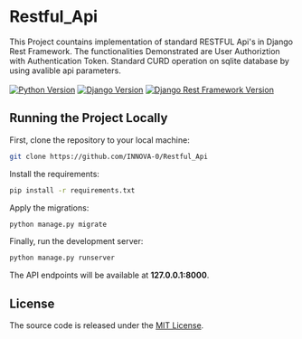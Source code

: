 # Restful_Api
This Project countains implementation of standard RESTFUL Api's in Django Rest Framework.  The functionalities Demonstrated are User Authoriztion with Authentication Token. Standard CURD operation on sqlite database by using avalible api parameters. 
<br> <br>
[![Python Version](https://img.shields.io/badge/python-3.7-brightgreen.svg)](https://python.org)
[![Django Version](https://img.shields.io/badge/django-2.1-brightgreen.svg)](https://djangoproject.com)
[![Django Rest Framework Version](https://img.shields.io/badge/djangorestframework-3.9-brightgreen.svg)](https://www.django-rest-framework.org/)


## Running the Project Locally

First, clone the repository to your local machine:

```bash
git clone https://github.com/INNOVA-0/Restful_Api
```

Install the requirements:

```bash
pip install -r requirements.txt
```

Apply the migrations:

```bash
python manage.py migrate
```

Finally, run the development server:

```bash
python manage.py runserver
```

The API endpoints will be available at **127.0.0.1:8000**.


## License

The source code is released under the [MIT License](https://github.com/sibtc/drf-token-auth-example/blob/master/LICENSE).
